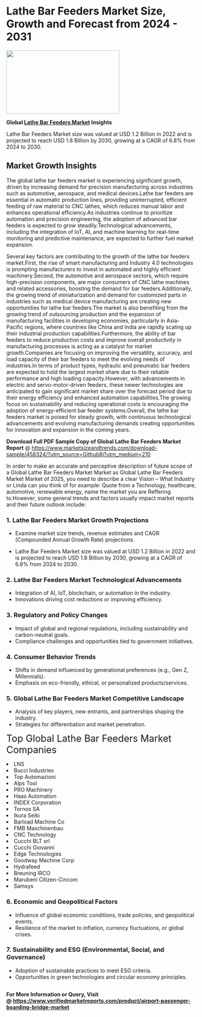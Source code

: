 <H1>Lathe Bar Feeders Market Size, Growth and Forecast from 2024 - 2031</H1><img class="aligncenter size-medium wp-image-584254" src="https://thirdeyenews.in/wp-content/uploads/2024/09/Global-Market-Research-300x168.jpeg" alt="" width="300" height="168" /><p><strong>Global&nbsp;<a href="https://www.marketsizeandtrends.com/download-sample/458324/?utm_source=Github8j?utm_medium=210">Lathe Bar Feeders Market</a> Insights</strong></p><p>Lathe Bar Feeders Market size was valued at USD 1.2 Billion in 2022 and is projected to reach USD 1.8 Billion by 2030, growing at a CAGR of 6.8% from 2024 to 2030.</p><p><h2>Market Growth Insights</h2> <p>The global lathe bar feeders market is experiencing significant growth, driven by increasing demand for precision manufacturing across industries such as automotive, aerospace, and medical devices.Lathe bar feeders are essential in automatic production lines, providing uninterrupted, efficient feeding of raw material to CNC lathes, which reduces manual labor and enhances operational efficiency.As industries continue to prioritize automation and precision engineering, the adoption of advanced bar feeders is expected to grow steadily.Technological advancements, including the integration of IoT, AI, and machine learning for real-time monitoring and predictive maintenance, are expected to further fuel market expansion.</p> <p>Several key factors are contributing to the growth of the lathe bar feeders market.First, the rise of smart manufacturing and Industry 4.0 technologies is prompting manufacturers to invest in automated and highly efficient machinery.Second, the automotive and aerospace sectors, which require high-precision components, are major consumers of CNC lathe machines and related accessories, boosting the demand for bar feeders.Additionally, the growing trend of miniaturization and demand for customized parts in industries such as medical device manufacturing are creating new opportunities for lathe bar feeders.The market is also benefiting from the growing trend of outsourcing production and the expansion of manufacturing facilities in developing economies, particularly in Asia-Pacific regions, where countries like China and India are rapidly scaling up their industrial production capabilities.Furthermore, the ability of bar feeders to reduce production costs and improve overall productivity in manufacturing processes is acting as a catalyst for market growth.Companies are focusing on improving the versatility, accuracy, and load capacity of their bar feeders to meet the evolving needs of industries.In terms of product types, hydraulic and pneumatic bar feeders are expected to hold the largest market share due to their reliable performance and high loading capacity.However, with advancements in electric and servo-motor-driven feeders, these newer technologies are anticipated to gain significant market share over the forecast period due to their energy efficiency and enhanced automation capabilities.The growing focus on sustainability and reducing operational costs is encouraging the adoption of energy-efficient bar feeder systems.Overall, the lathe bar feeders market is poised for steady growth, with continuous technological advancements and evolving manufacturing demands creating opportunities for innovation and expansion in the coming years.</p> <p><span class=""><strong>Download Full PDF Sample Copy of Global Lathe Bar Feeders Market Report</strong> @ <a href="https://www.marketsizeandtrends.com/download-sample/458324/?utm_source=Github8j?utm_medium=210" target="_blank">https://www.marketsizeandtrends.com/download-sample/458324/?utm_source=Github8j?utm_medium=210</a></span></p><p>In order to make an accurate and perceptive description of future scope of a Global&nbsp;Lathe Bar Feeders Market Market as Global&nbsp;Lathe Bar Feeders Market Market of 2025, you need to describe a clear Vision &ndash; What Industry or Linda can you think of for example: Quote from a Technology, healthcare, automotive, renewable energy, name the market you are Reffering to.However, some general trends and factors usually impact market reports and their future outlook include:</p><h3>1.&nbsp;<strong>Lathe Bar Feeders Market Growth Projections</strong></h3><ul><li>Examine market size trends, revenue estimates and CAGR (Compounded Annual Growth Rate) projections.</li><li><p>Lathe Bar Feeders Market size was valued at USD 1.2 Billion in 2022 and is projected to reach USD 1.8 Billion by 2030, growing at a CAGR of 6.8% from 2024 to 2030.</p></li></ul><h3>2.&nbsp;<strong>Lathe Bar Feeders Market Technological Advancements</strong></h3><ul><li>Integration of AI, IoT, blockchain, or automation in the industry.</li><li>Innovations driving cost reductions or improving efficiency.</li></ul><h3>3.&nbsp;<strong>Regulatory and Policy Changes</strong></h3><ul><li>Impact of global and regional regulations, including sustainability and carbon-neutral goals.</li><li>Compliance challenges and opportunities tied to government initiatives.</li></ul><h3>4.&nbsp;<strong>Consumer Behavior Trends</strong></h3><ul><li>Shifts in demand influenced by generational preferences (e.g., Gen Z, Millennials).</li><li>Emphasis on eco-friendly, ethical, or personalized products/services.</li></ul><h3>5.&nbsp;<strong>Global Lathe Bar Feeders Market Competitive Landscape</strong></h3><ul><li>Analysis of key players, new entrants, and partnerships shaping the industry.</li><li>Strategies for differentiation and market penetration.</li></ul><p data-pm-slice="1 1 []"><span style="color: inherit; font-family: inherit; font-size: 25px;">Top Global Lathe Bar Feeders Market Companies</span></p><div class="" data-test-id=""><p><li>LNS</li><li> Bucci Industries</li><li> Top Automazioni</li><li> Alps Tool</li><li> PRO Machinery</li><li> Haas Automation</li><li> INDEX Corporation</li><li> Tornos SA</li><li> Ikura Seiki</li><li> Barload Machine Co</li><li> FMB Maschinenbau</li><li> CNC Technology</li><li> Cucchi BLT srl</li><li> Cucchi Giovanni</li><li> Edge Technologies</li><li> Goodway Machine Corp</li><li> Hydrafeed</li><li> Breuning IRCO</li><li> Marubeni Citizen-Cincom</li><li> Samsys</li></p></div><h3>6.&nbsp;<strong>Economic and Geopolitical Factors</strong></h3><ul><li>Influence of global economic conditions, trade policies, and geopolitical events.</li><li>Resilience of the market to inflation, currency fluctuations, or global crises.</li></ul><h3>7.&nbsp;<strong>Sustainability and ESG (Environmental, Social, and Governance)</strong></h3><ul><li>Adoption of sustainable practices to meet ESG criteria.</li><li>Opportunities in green technologies and circular economy principles.</li></ul><h2><strong style="font-size: 14px;">For More Information or Query, Visit @&nbsp;</strong><a style="background-color: #ffffff; font-size: 14px;" href="https://www.marketsizeandtrends.com/report/lathe-bar-feeders-market/" target="_blank">https://www.verifiedmarketreports.com/product/airport-passenger-boarding-bridge-market</a></h2>